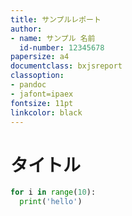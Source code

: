 ```yaml
---
title: サンプルレポート
author:
- name: サンプル 名前
  id-number: 12345678
papersize: a4
documentclass: bxjsreport
classoption:
- pandoc
- jafont=ipaex
fontsize: 11pt
linkcolor: black
---
```


# タイトル

```python
for i in range(10):
  print('hello')
```